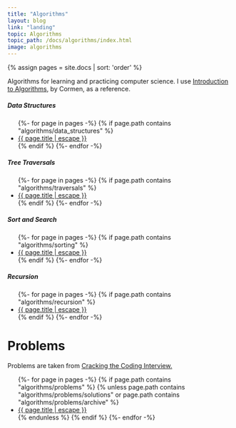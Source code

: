```yaml
---
title: "Algorithms"
layout: blog
link: "landing"
topic: Algorithms
topic_path: /docs/algorithms/index.html
image: algorithms
---
```

{% assign pages = site.docs | sort: 'order' %}

Algorithms for learning and practicing computer science. I use [Introduction to Algorithms](https://en.wikipedia.org/wiki/Introduction_to_Algorithms), by Cormen, as a reference.

##### Data Structures
<ul>
{%- for page in pages -%}
  {% if page.path contains "algorithms/data_structures" %}
  <li>
    <a href="{{ page.url | relative_url }}">
      {{ page.title | escape }}
    </a>
  </li>
  {% endif %}
{%- endfor -%}
</ul>

##### Tree Traversals
<ul>
{%- for page in pages -%}
  {% if page.path contains "algorithms/traversals" %}
  <li>
    <a href="{{ page.url | relative_url }}">
      {{ page.title | escape }}
    </a>
  </li>
  {% endif %}
{%- endfor -%}
</ul>

##### Sort and Search
<ul>
{%- for page in pages -%}
  {% if page.path contains "algorithms/sorting" %}
  <li>
    <a href="{{ page.url | relative_url }}">
      {{ page.title | escape }}
    </a>
  </li>
  {% endif %}
{%- endfor -%}
</ul>

##### Recursion
<ul>
{%- for page in pages -%}
  {% if page.path contains "algorithms/recursion" %}
  <li>
    <a href="{{ page.url | relative_url }}">
      {{ page.title | escape }}
    </a>
  </li>
  {% endif %}
{%- endfor -%}
</ul>


# Problems
Problems are taken from [Cracking the Coding Interview.](https://www.amazon.com/Cracking-Coding-Interview-Programming-Questions/dp/0984782850)
<ul>
{%- for page in pages -%}
  {% if page.path contains "algorithms/problems" %}
    {% unless page.path contains "algorithms/problems/solutions" or page.path contains "algorithms/problems/archive" %}
      <li>
        <a href="{{ page.url | relative_url }}">
          {{ page.title | escape }}
        </a>
      </li>
    {% endunless %}
  {% endif %}
{%- endfor -%}
</ul>
